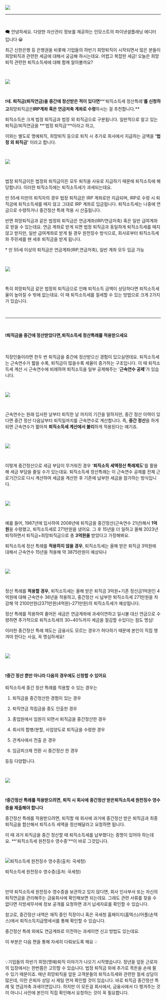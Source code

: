 
![](https://cdn.maily.so/ekf98qx1igp72mfrncr7brhl3wsq)





---

 

🗨️ 안녕하세요. 다양한 자산관리 정보를 제공하는 인모스트의 파이낸셜플래닝 에디터 입니다 😀

최근 신한은행 등 은행권을 비롯해 기업들의 하반기 희망퇴직이 시작되면서 많은 분들이 희망퇴직과 관련한 세금에 대해서 궁금해 하시는데요. 어렵고 복잡한 세금! 오늘은 희망퇴직 관련한 퇴직소득세에 대해 함께 알아볼까요?

 

![](https://cdn.maily.so/t2fb523pbdizws25r2rztoxmjgt3)



 

❗**네. 퇴직금(퇴직연금)을 중간에 정산받은 적이 있다면****'퇴직소득세 정산특례'****를 신청하고****희망퇴직금은****IRP계좌 혹은 연금저축 계좌로 수령****하시는 걸 추천합니다.**

퇴직소득은 크게 법정 퇴직금과 법정 외 퇴직금으로 구분됩니다. 일반적으로 알고 있는 퇴직금/퇴직연금을 **'법정 퇴직금'**이라고 하고,

이와는 별도로 명예퇴직, 희망퇴직 등으로 퇴직 시 추가로 회사에서 지급하는 금액을 **'법정 외 퇴직금'** 이라고 합니다.

 

![](https://cdn.maily.so/tr6pq0v151iwzgcxjd1gutjop4s1)



 

법정 퇴직금이든 법정외 퇴직금이든 모두 퇴직을 사유로 지급하기 때문에 퇴직소득에 해당합니다. 이러한 퇴직소득에는 퇴직소득세가 과세되는데요.

만 55세 미만의 퇴직자의 경우 법정 퇴직금은 IRP 계좌로만 지급되며, IRP로 수령 시 퇴직금에 퇴직소득세를 떼지 않고 그대로 IRP 계좌로 입금됩니다. 퇴직소득세는 나중에 연금으로 수령하거나 중간정산 특례 적용 시 산출됩니다.

반면 희망퇴직금과 같은 법정외 퇴직금은 연금계좌(IRP/연금저축) 혹은 일반 급여계좌로 받을 수 있는데요. 연금 계좌로 받게 되면 법정 퇴직금과 동일하게 퇴직소득세를 떼지 않고 받지만, 일반 급여계좌로 받게 될 경우 원천징수 방식으로, 회사로부터 퇴직소득세와 주민세를 뗀 세후 퇴직금을 받게 됩니다.

\* 만 55세 이상의 퇴직금은 연금계좌(IRP,연금저축), 일반 계좌 모두 입금 가능

 

![](https://cdn.maily.so/m2mvpx5q5jmytral6yj07aopwzif)



 

특히 희망퇴직금 같은 법정외 퇴직금으로 인해 퇴직소득 금액이 상당하다면 퇴직소득세율이 높아질 수 밖에 없는데요. 이 때 퇴직소득세를 절세할 수 있는 방법으로 크게 2가지가 있습니다.

 



---

 

❗**퇴직금을 중간에 정산받았다면,****퇴직소득세 정산특례****를 적용받으세요**

 

직장인들이라면 한두 번 퇴직금을 중간에 정산받으신 경험이 있으실텐데요. 퇴직소득세는 근속연수가 짧을 수록, 퇴직금이 많을수록 세율이 증가하는 구조입니다. 이 때 퇴직소득세 계산 시 근속연수에 비례하여 퇴직소득을 일부 공제해주는 '**근속연수 공제**'가 있습니다.

 

![](https://cdn.maily.so/elj65lx4kpe4fo8788fqt9b0x3p8)



 

근속연수는 원래 입사한 날부터 퇴직한 날 까지의 기간을 말하지만, 중간 정산 이력이 있다면 중간 정산 다음날부터 퇴직일까지를 근속연수로 계산합니다. 즉, **중간 정산**을 하게 되면 근속연수가 짧아져 **퇴직소득세 계산에서 불리**하게 적용된다는 얘기죠.

 

![](https://cdn.maily.so/ec8v4hjueasluyqxknl10lihw0js)



 

이렇게 중간정산으로 세금 부담이 무거워진 경우 '**퇴직소득 세액정산 특례제도**'를 활용해 세금 부담을 줄일 수가 있는데요. 퇴직소득세 정산특례는 이 근속연수 공제를 전체 근로기간으로 다시 계산하여 세금을 계산한 후 기존에 납부한 세금을 참가하는 방식입니다.

 

![](https://cdn.maily.so/iouirryifz2r855im4v51q6bjh0d)



 

예를 들어, 1987년에 입사하여 2008년에 퇴직금을 중간정산(근속연수 21년)해서 **1억원**을 수령했고, 퇴직소득세로 271만원을 냈어요. 그 후 15년을 더 일하고 올해 2023년 퇴직하면서 퇴직금+희망퇴직금으로 총 **3억원을** 받았다고 가정해봐요.

퇴직소득세 정산 특례를 **적용하지 않을 경우**, 퇴직소득세는 올해 받은 퇴직금 3억원에 대해서 근속연수 15년을 적용해 약 3875만원이 예상되나

 

![](https://cdn.maily.so/qicbus5hncngvjov2n85qfb7u809)



 

정산 특례를 **적용할 경우**, 퇴직소득세는 올해 받은 퇴직금 3억원+기존 정산금1억원인 4억원에 대해 근속연수 36년을 적용하고, 중간정산 시 납부한 퇴직소득세 271만원을 차감해 약 2100만원(2371만원(4억원)-271만원)의 퇴직소득세가 예상됩니다.

정산 특례를 적용하여 줄어든 세금은 연금계좌에 과세이연하고 일시불 대신 연금으로 수령하면 추가적으로 퇴직소득세의 30~40%까지 세금을 절감할 수있다는 점도 명심!

이러한 중간정산 특례 제도는 금융사도 모르는 경우가 허다하기 때문에 본인이 직접 챙겨야 한다는 사실, 꼭 명심하세요!

 

![](https://cdn.maily.so/gsodyvix704ps9aspd7dr0duqbnp)



 

❗**중간 정산 뿐만 아니라 다음의 경우에도 신청할 수 있어요**

퇴직소득세 중간 정산 특례를 적용할 수 있는 경우는

1) 퇴직금을 중간정산한 경험이 있는 경우

2) 퇴직연금 적립금을 중도 인출한 경우

3) 종업원에서 임원이 되면서 퇴직금을 중간정산한 경우

4) 회사의 합병/분할, 사업양도로 퇴직금을 수령한 경우

5) 관계사에서 전출 온 경우

6) 임금피크제 전환 시 중간정산 한 경우

등등 다양합니다.

 

![](https://cdn.maily.so/jbhd9q9ddibi3fbbkkps7l24h8nu)



 

❗**중간정산 특례를 적용받으려면, 퇴직 시 회사에 중간정산 받은****퇴직소득세 원천징수 영수증****을 제출해야 합니다**

중간정산 특례를 적용받으려면, 퇴직할 때 회사에 과거에 중간정산 받은 퇴직금과 최종 퇴직금을 합산해서 퇴직소득 세액을 정산해달라고 요청하면 됩니다.

이 때 과거 퇴직금을 중간 정산할 때 퇴직소득세를 납부했다는 증명이 있어야 하는데요. **'퇴직소득세 원천징수 영수증'**이 바로 그것입니다.

 

![퇴직소득세 원천징수 영수증(출처: 국세청)](https://cdn.maily.so/7rcyqzc6z7rlegdtnc0ei1vhdz60)

퇴직소득세 원천징수 영수증(출처: 국세청)

 

만약 퇴직소득세 원천징수 영수증을 보관하고 있지 않다면, 회사 인사부서 또는 자신의 퇴직연금을 관리해주는 금융회사에 확인해보면 되는데요. 그래도 관련 서류를 찾을 수 없다면 지방세무서에 정보 공개를 요청하면 과거 납세자료를 확인할 수 있습니다.

참고로, 중간정산 내역은 재직 중인 직장이나 혹은 국세청 홈페이지(홈텍스)/어플(손텍스)에서 퇴직소득지급명세서를 통해 확인할 수 있습니다.

중간정산 특례 외에도 연금계좌로 이전하는 과세이연 신고 방법도 있는데요.

이 부분은 다음 편을 통해 자세히 다뤄보도록 해요 💡

 

💡기업들의 하반기 희망(명예)퇴직 이야기가 나오기 시작했습니다. 정년을 앞둔 근로자의 입장에서는 한번쯤은 고민할 수 있습니다. 법정 퇴직금 외에 추가로 목돈을 손에 쥘 수 있기 때문이죠. 매년 희망퇴직을 앞둔 고객분들의 퇴직소득세와 관련한 절세 상담이 많은데, 이런 은퇴자 상담 시 제일 먼저 확인할 것이 있습니다. 바로 퇴직금 중간정산 특례 및 연금저축 과세이연입니다. 하지만 이 모든걸 회사에서, 금융사에서 다 챙겨주는 것이 아니니 사전에 본인이 직접 확인해서 요청하는 것이 꼭 필요합니다.

